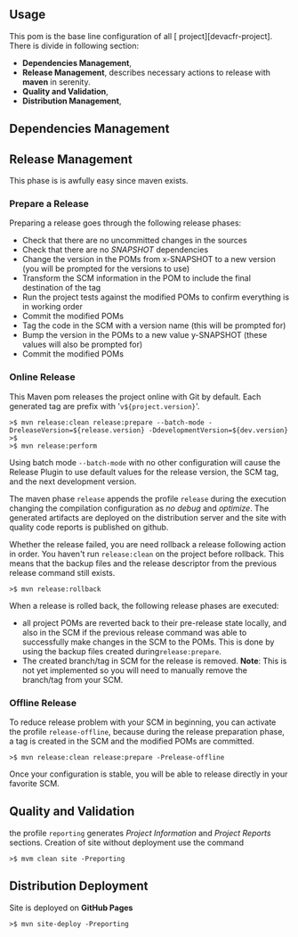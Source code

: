 ## Usage
 
This pom is the base line configuration of all [ project][devacfr-project]. There is divide in following section:

* **Dependencies Management**,
* **Release Management**, describes necessary actions to release with **maven** in serenity. 
* **Quality and Validation**,
* **Distribution Management**,
 
## Dependencies Management


## Release Management

This phase is is awfully easy since maven exists.

### Prepare a Release

Preparing a release goes through the following release phases:

* Check that there are no uncommitted changes in the sources
* Check that there are no *SNAPSHOT* dependencies
* Change the version in the POMs from x-SNAPSHOT to a new version (you will be prompted for the versions to use)
* Transform the SCM information in the POM to include the final destination of the tag
* Run the project tests against the modified POMs to confirm everything is in working order
* Commit the modified POMs
* Tag the code in the SCM with a version name (this will be prompted for)
* Bump the version in the POMs to a new value y-SNAPSHOT (these values will also be prompted for)
* Commit the modified POMs

### Online Release

This Maven pom releases the project online with Git by default. Each generated tag are prefix with '`v${project.version}`'.

	>$ mvn release:clean release:prepare --batch-mode -DreleaseVersion=${release.version} -DdevelopmentVersion=${dev.version} 
	>$ 
	>$ mvn release:perform 

Using batch mode `--batch-mode` with no other configuration will cause the Release Plugin to use default values for the release version, the SCM tag, and the next development version.

The maven phase `release` appends the profile `release` during the execution changing the compilation configuration as *no debug* and *optimize*. The generated artifacts  are deployed on the distribution server and the site with quality code reports is published on github.
	
Whether the release failed, you are need rollback a release following action in order. You haven't run `release:clean` on the project before rollback. This means that the backup files and the release descriptor from the previous release command still exists.
	
	>$ mvn release:rollback 

When a release is rolled back, the following release phases are executed:

* all project POMs are reverted back to their pre-release state locally, and also in the SCM if the previous release command was able to successfully make changes in the SCM to the POMs. This is done by using the backup files created during`release:prepare`.
* The created branch/tag in SCM for the release is removed. **Note**: This is not yet implemented so you will need to manually remove the branch/tag from your SCM. 

### Offline Release

To reduce release problem with your SCM in beginning, you can activate the profile `release-offline`, because during the release preparation phase, a tag is created in the SCM and the modified POMs are committed.

	>$ mvn release:clean release:prepare -Prelease-offline

Once your configuration is stable, you will be able to release directly in your favorite SCM.

## Quality and Validation

the profile `reporting`  generates *Project Information* and *Project Reports*  sections.
Creation of site without deployment use the command

	>$ mvm clean site -Preporting
	
## Distribution Deployment



Site is deployed on **GitHub Pages** 

	>$ mvn site-deploy -Preporting	
	

[project]: http://devacfr.github.io/
